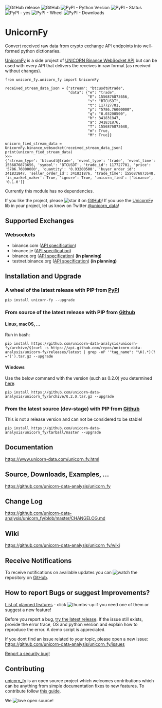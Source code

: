 ![GitHub release](https://img.shields.io/github/release/unicorn-data-analysis/unicorn_fy.svg) 
![GitHub](https://img.shields.io/github/license/unicorn-data-analysis/unicorn_fy.svg?color=blue) 
![PyPI - Python Version](https://img.shields.io/pypi/pyversions/unicorn_fy.svg) 
![PyPI - Status](https://img.shields.io/pypi/status/unicorn_fy.svg) 
![PyPI - yes](https://img.shields.io/badge/PyPI-yes-brightgreen.svg?color=orange) 
![PyPI - Wheel](https://img.shields.io/pypi/wheel/unicorn_fy.svg?label=PyPI%20wheel&color=orange) 
![PyPI - Downloads](https://img.shields.io/pypi/dm/unicorn-fy.svg?label=PyPI%20downloads&color=orange)


# UnicornFy
Convert received raw data from crypto exchange API endpoints into well-formed python dictionaries.

[UnicornFy](https://github.com/unicorn-data-analysis/unicorn_fy) is a side project of 
[UNICORN Binance WebSocket API](https://github.com/unicorn-data-analysis/unicorn-binance-websocket-api) but can be used
with every API that delivers the receives in raw format (as received without changes).

```
from unicorn_fy.unicorn_fy import UnicornFy

received_stream_data_json = {"stream": "btcusdt@trade",
                             "data": {"e": "trade",
                                      "E": 1556876873656,
                                      "s": "BTCUSDT",
                                      "t": 117727701,
                                      "p": "5786.76000000",
                                      "q": "0.03200500",
                                      "b": 341831847,
                                      "a": 341831876,
                                      "T": 1556876873648,
                                      "m": True,
                                      "M": True}}

unicorn_fied_stream_data = UnicornFy.binance_websocket(received_stream_data_json)
print(unicorn_fied_stream_data)
>>>
{'stream_type': 'btcusdt@trade', 'event_type': 'trade', 'event_time': 1556876873656, 'symbol': 'BTCUSDT', 'trade_id': 117727701, 'price': '5786.76000000', 'quantity': '0.03200500', 'buyer_order_id': 341831847, 'seller_order_id': 341831876, 'trade_time': 1556876873648, 'is_market_maker': True, 'ignore': True, 'unicorn_fied': ['binance', '0.1.0']}
```
Currently this module has no dependencies.

If you like the project, please ![star](https://s3.gifyu.com/images/stard237b3003af9f9a9.png) it on 
[GitHub](https://github.com/unicorn-data-analysis/unicorn_fy)! If you use the
[UnicornFy](https://github.com/unicorn-data-analysis/unicorn_fy) lib in your project, let us know on Twitter 
[@unicorn_data](https://twitter.com/unicorn_data)!

## Supported Exchanges
### Websockets
- binance.com ([API specification](https://github.com/binance-exchange/binance-official-api-docs))
- binance.je ([API specification](https://github.com/binance-jersey/binance-official-api-docs/))
- binance.org ([API specification](https://docs.binance.org/api-reference/dex-api/ws-connection.html)) **(in planning)**
- testnet.binance.org ([API specification](https://docs.binance.org/api-reference/dex-api/ws-connection.html)) 
**(in planning)**

## Installation and Upgrade
### A wheel of the latest release with PIP from [PyPI](https://pypi.org/project/unicorn-fy/)
`pip install unicorn-fy --upgrade`
### From source of the latest release with PIP from [Github](https://github.com/unicorn-data-analysis/unicorn_fy)
#### Linux, macOS, ...
Run in bash:

`pip install https://github.com/unicorn-data-analysis/unicorn-fy/archive/$(curl -s https://api.github.com/repos/unicorn-data-analysis/unicorn-fy/releases/latest | grep -oP '"tag_name": "\K(.*)(?=")').tar.gz --upgrade`
#### Windows
Use the below command with the version (such as 0.2.0) you determined [here](https://github.com/unicorn-data-analysis/unicorn_fy/releases/latest):

`pip install https://github.com/unicorn-data-analysis/unicorn_fy/archive/0.2.0.tar.gz --upgrade`
### From the latest source (dev-stage) with PIP from [Github](https://github.com/unicorn-data-analysis/unicorn_fy)
This is not a release version and can not be considered to be stable!

`pip install https://github.com/unicorn-data-analysis/unicorn_fy/tarball/master --upgrade`

## Documentation
https://www.unicorn-data.com/unicorn_fy.html

## Source, Downloads, Examples, ...
https://github.com/unicorn-data-analysis/unicorn_fy

## Change Log
https://github.com/unicorn-data-analysis/unicorn_fy/blob/master/CHANGELOG.md

## Wiki
https://github.com/unicorn-data-analysis/unicorn_fy/wiki

## Receive Notifications
To receive notifications on available updates you can ![watch](https://s3.gifyu.com/images/github_watch.png) the 
repository on [GitHub](https://github.com/unicorn-data-analysis/unicorn_fy).

## How to report Bugs or suggest Improvements?
[List of planned features](https://github.com/unicorn-data-analysis/unicorn_fy/issues?q=is%3Aissue+is%3Aopen+label%3Aenhancement) - 
click ![thumbs-up](https://s3.gifyu.com/images/tu.png) if you need one of them or suggest a new feature!

Before you report a bug, [try the latest release](https://github.com/unicorn-data-analysis/unicorn_fy#installation-and-upgrade). 
If the issue still exists, provide the error trace, OS and python version and explain how to reproduce the error. 
A demo script is appreciated.

If you dont find an issue related to your topic, please open a new issue:
https://github.com/unicorn-data-analysis/unicorn_fy/issues

[Report a security bug!](https://github.com/unicorn-data-analysis/unicorn_fy/security/policy)

## Contributing
[unicorn_fy](https://github.com/unicorn-data-analysis/unicorn_fy) is an open 
source project which welcomes contributions which can be anything from simple documentation fixes to new features. To 
contribute follow 
[this guide](https://github.com/unicorn-data-analysis/unicorn_fy/blob/master/CONTRIBUTING.md).
 
We ![love](https://s3.gifyu.com/images/heartae002231c41d8a80.png) open source!